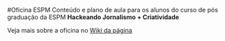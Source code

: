 #Oficina ESPM
Conteúdo e plano de aula para os alunos do curso de pós graduação da ESPM __Hackeando Jornalismo + Criatividade__  

Veja mais sobre a oficina no [Wiki da página](https://github.com/carloslemos/oficina/wiki)
